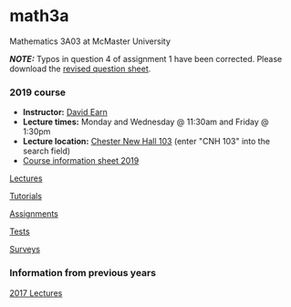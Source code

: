 # math3a
Mathematics 3A03 at McMaster University

***NOTE:*** Typos in question 4 of assignment 1 have been corrected.
Please download the [revised question sheet](assignments/3aa1_2019.pdf).

### 2019 course

- **Instructor:** [David Earn](http://davidearn.mcmaster.ca)
- **Lecture times:** Monday and Wednesday @ 11:30am and Friday @ 1:30pm
- **Lecture location:** [Chester New Hall 103](https://library.mcmaster.ca/spaces/cct) (enter "CNH 103" into the search field)
- [Course information sheet 2019](handouts/3ainfo_2019.pdf)

[Lectures](lectures/LectureSchedule.md)

[Tutorials](tutorials/tutorials.md)

[Assignments](assignments/assignments.md)

[Tests](tests/tests.md)

[Surveys](surveys.md)

### Information from previous years

[2017 Lectures](lectures/2017/LectureSchedule2017.md)
